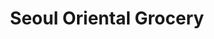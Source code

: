 ---
title: "Seoul Oriental Grocery"
url: /colorado-springs/seoul-oriental-grocery/
shop: convenience
---